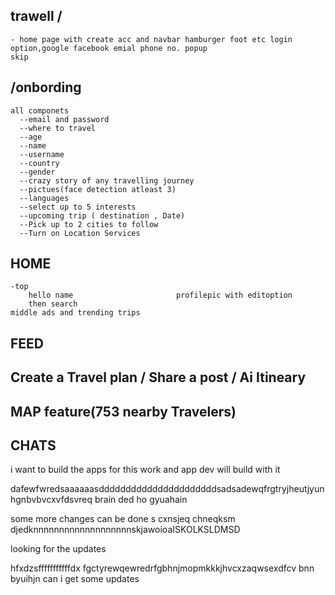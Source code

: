 ## trawell /
    - home page with create acc and navbar hamburger foot etc login option,google facebook emial phone no. popup 
    skip
## /onbording 
    all componets
      --email and password
      --where to travel
      --age
      --name
      --username
      --country
      --gender
      --crazy story of any travelling journey
      --pictues(face detection atleast 3)
      --languages
      --select up to 5 interests
      --upcoming trip ( destination , Date)
      --Pick up to 2 cities to follow
      --Turn on Location Services
## HOME 
    -top 
        hello name                       profilepic with editoption
        then search
    middle ads and trending trips
## FEED
## Create a Travel plan / Share a post / Ai Itineary
## MAP feature(753 nearby Travelers)
## CHATS


i want to build the apps for this work and app dev will build with it

dafewfwredsaaaaaasddddddddddddddddddddddsadsadewqfrgtryjheutjyunhgnbvbvcxvfdsvreq
brain ded ho gyuahain


some more changes can be done
s cxnsjeq chneqksm djedknnnnnnnnnnnnnnnnnnnskjawoioaISKOLKSLDMSD


looking for the updates

hfxdzsfffffffffffdx fgctyrewqewredrfgbhnjmopmkkkjhvcxzaqwsexdfcv bnn byuihjn
can i get some updates
